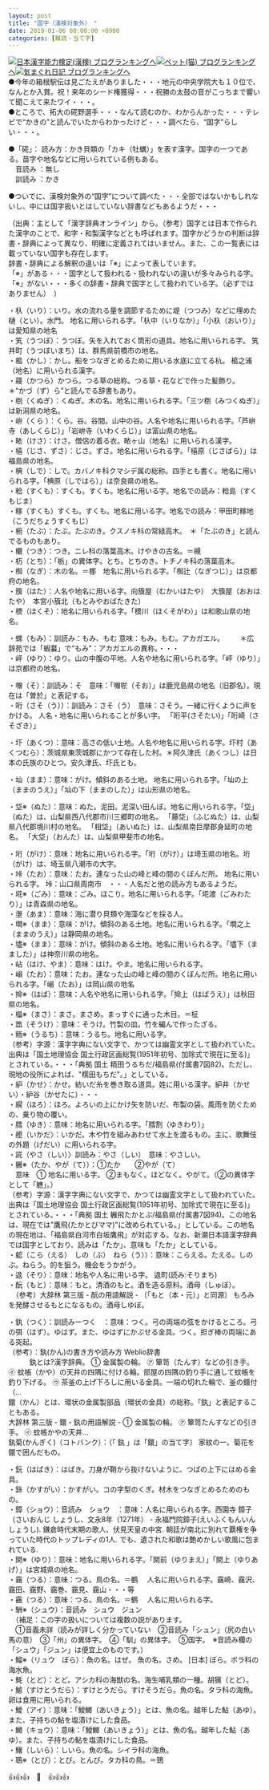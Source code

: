 ```yaml
---
layout: post
title: "国字（漢検対象外）　"
date: 2019-01-06 00:00:00 +0900
categories: [難読・当て字]
---
```


[![](/syuusyuu9701/assets/images/国字（漢検対象外）--br_c_3028_1.gif)](http://blog.with2.net/link.php?1659096:3028 "日本漢字能力検定(漢検) ブログランキングへ")[日本漢字能力検定(漢検) ブログランキングへ](http://blog.with2.net/link.php?1659096:3028)[![](/syuusyuu9701/assets/images/国字（漢検対象外）--br_c_1348_1.gif)](http://blog.with2.net/link.php?1659096:1348 "ペット(猫) ブログランキングへ")[ペット(猫) ブログランキングへ](http://blog.with2.net/link.php?1659096:1348)[![](/syuusyuu9701/assets/images/国字（漢検対象外）--br_c_9257_1.gif)](http://blog.with2.net/link.php?1659096:9257 "気まぐれ日記 ブログランキングへ")[気まぐれ日記 ブログランキングへ](http://blog.with2.net/link.php?1659096:9257)  
●今年の箱根駅伝は見ごたえがありました・・・地元の中央学院大も１０位で、なんとか入賞。祝！来年のシード権獲得・・・祝勝の太鼓の音がこっちまで響いて聞こえて来たワイ・・・。  
●ところで、拓大の硴野選手・・・なんて読むのか、わからんかった・・・テレビで“かきの”と読んでいたからわかったけど・・・調べたら、“国字”らしい・・・。  
  
●「硴」： 読み方：かき貝類の「カキ（牡蠣）」を表す漢字。国字の一つである。苗字や地名などに用いられている例もある。  
　音読み ：無し　　  
　訓読み ：かき  
  
●ついでに、漢検対象外の“国字”について調べた・・・全部ではないかもしれないし、中には国字扱いとはしていない辞書などもあるようだ・・・  
  
（出典：主として「漢字辞典オンライン」から。（参考）国字とは日本で作られた漢字のことで、和字・和製漢字などとも呼ばれます。国字かどうかの判断は辞書・辞典によって異なり、明確に定義されてはいません。また、この一覧表には載っていない国字も存在します。  
辞書・辞典による解釈の違いは「※」によって表しています。   
「※」がある・・・国字として扱われる・扱われないの違いが多々みられる字。  
「※」がない・・・多くの辞書・辞典で国字として扱われている字。（必ずではありません）　）  
  
  
・杁（いり）：いり。水の流れる量を調節するために堤（つつみ）などに埋めた樋（とい）。水門。 地名に用いられる字。「杁中（いりなか）」「小杁（おいり）」は愛知県の地名   
・笂（うつぼ）：うつぼ。矢を入れておく筒形の道具。地名に用いられる字。 笂井町（うつぼいまち）は、群馬県前橋市の地名。  
・槝（かし）：かし。船をつなぎとめるために用いる水底に立てる杭。 槝之浦（地名）に用いられる漢字。  
・蘰（かつら）かつら。つる草の総称。つる草・花などで作った髪飾り。　　＊“かづ（ず）ら”と読んでる辞書もあり。  
・椡（くぬぎ）：くぬぎ。木の名。地名に用いられる字。「三ツ椡（みつくぬぎ）」は新潟県の地名。   
・峅（くら ）：くら。谷。谷間。山中の谷。人名や地名に用いられる字。「芦峅寺（あしくらじ）」「岩峅寺（いわくらじ）」は富山県の地名。   
・畩（けさ）：けさ。僧侶の着る衣。畩ヶ山（地名）に用いられる漢字。  
・橲（じさ、ずさ）：じさ。ずさ。地名に用いられる字。「橲原（じさばら）」は福島県の地名。   
・椣（しで）：しで。カバノキ科クマシデ属の総称。四手とも書く。地名に用いられる字。「椣原（しではら）」は奈良県の地名。  
・粭（すくも）：すくも。すくも。地名に用いる字。地名での読み：粭島（すくもじま）  
・糘（すくも）すくも。すくも。地名に用いる字。地名での読み：甲田町糘地（こうだちょうすくもじ）  
・椨（たぶ）：たぶ。たぶのき。クスノキ科の常緑高木。　＊「たぶのき」と読んでるものもあり。  
・欟（つき）：つき。ニレ科の落葉高木。けやきの古名。＝槻   
・杤（とち）：「栃」の異体字。とち。とちのき。トチノキ科の落葉高木。   
・椥（なぎ）：木の名。＝梛　地名に用いられる字。「椥辻（なぎつじ）」は京都府の地名。   
・籏（はた）：人名や地名に用いる字。向籏屋（むかいはたや）　大籏屋（おおはたや）　本宮小籏北（もとみやおばたきた）  
・樮（ほくそ）：地名に用いられる字。「樮川（ほくそがわ）」は和歌山県の地名。   
  
・蟐（もみ）：訓読み：もみ、もむ 意味：もみ。もむ。アカガエル。 　　＊広辞苑では「蝦蟇」で“もみ”：アカガエルの異称。・・・  
・岼（ゆり）：ゆり。山の中腹の平地。人名や地名に用いられる字。「岼（ゆり）」は京都府の地名。   
  
・囎（そ）：訓読み：そ　意味：「囎唹（そお）」は鹿児島県の地名（旧郡名）。現在は「曽於」と表記する。   
・哘（さそ（う））：訓読み：さそ（う）　意味：さそう。一緒に行くように声をかける。 人名・地名に用いられることが多い字。 「哘平(さそたい)」「哘崎（さそざき）」   
  
・圷（あくつ）：意味：高さの低い土地。人名や地名に用いられる字。圷村（あくつむら）：茨城県東茨城郡にかつて存在した村。＊阿久津氏（あくつし）は日本の氏族のひとつ。安久津氏、圷氏とも。  
  
・圸（まま）：意味：がけ。傾斜のある土地。 地名に用いられる字。「圸の上（ままのうえ）」「圸の下（ままのした）」は山形県の地名。  
  
・垈※（ぬた）：意味：ぬた。泥田。泥深い田んぼ。地名に用いられる字。「垈」（ぬた）は、山梨県西八代郡市川三郷町の地名。 「藤垈」（ふじぬた）は、山梨県八代郡境川村の地名。 「相垈」（あいぬた）は、山梨県南巨摩郡身延町の地名。 「大垈」（おんた）は、山梨県甲斐市の地名。  
  
・垳（がけ）：意味：地名に用いられる字。「垳（がけ）」は埼玉県の地名。垳（がけ）は、埼玉県八潮市の大字。   
・垰（たお）：意味：たお。連なった山の峰と峰の間のくぼんだ所。 地名に用いられる字。 垰：山口県周南市　・・・人名だと他の読み方もあるようだ。  
・埖※（ごみ）：意味：ごみ。ほこり。地名に用いられる字。「埖渡（ごみわたり）」は青森県の地名。   
・塰（あま）：意味：海に潜り貝類や海藻などを採る人。   
・墹※（まま）：意味：がけ。傾斜のある土地。地名に用いられる字。「墹之上（ままのうえ）」は静岡県の地名。   
・壗※（まま）：意味：がけ。傾斜のある土地。地名に用いられる字。「壗下（まました）」は神奈川県の地名。   
・岾（はけ、やま）：意味：はけ。やま。地名に用いられる字。  
・嵶（たお）：意味：たお。連なった山の峰と峰の間のくぼんだ所。地名に用いられる字。「嵶（たお）」は岡山県の地名   
・掵※（はば）：意味：人名や地名に用いられる字。「掵上（はばうえ）」は秋田県の地名。   
・橸※（まさ）：まさ。まさめ。まっすぐに通った木目。＝柾   
・笽（そうけ）：意味：そうけ。竹製の皿。竹を編んで作ったざる。  
・粫※（うるち）：意味：うるち。地名に用いる字。   
（参考）字源：漢字字典にない文字で、かつては幽霊文字として扱われていた。出典は「国土地理協会 国土行政区画総覧(1951年初号、加除式で現在に至る)」とされている。・・・「典拠 国土 粫田うるちだ/福島県(付属書7図82)。ただし、現地の役所によれば、"糯田もちだ"。」としている。  
・䋆（かせ〉：かせ。紡いだ糸を巻き取る道具。姓に用いる漢字。䋆井（かせい）・䋆谷（かせたに）・・・  
・縨（ほろ）：ほろ。よろいの上にかけ矢を防いだ、布製の袋。風雨を防ぐための、乗り物の覆い。   
・膤（ゆき）：意味：地名に用いられる字。「膤割（ゆきわり）」   
・艠（いかだ〉：いかだ。木や竹を組みあわせて水上を渡るもの。主に、歌舞伎の外題（げだい）に用いられる字。   
・誮（やさ（しい）〉訓読み：やさ（しい）　意味：やさしい。   
・軅※（たか、やが（て））：①たか　　②やが（て）  
　意味　① 地名に用いる字。 ②まもなく。ほどなく。やがて。（②の異体字として「軈」。）  
（参考）字源：漢字字典にない文字で、かつては幽霊文字として扱われていた。出典は「国土地理協会 国土行政区画総覧(1951年初号、加除式で現在に至る)」とされている。・・・「典拠 国土 軅飛たかとぶ/福島県(付属書7図94)。この地名は、現在では"鷹飛(たかとびママ)"に改められている。」としている。この地名の現在地は、「福島県白河市白坂鷹飛」が対応する。なお、新潮日本語漢字辞典では国字としており、読みは「たか」、意味も「たか」としている。  
・躵（こら（える）　しの（ぶ）　ねら（う））：意味：こらえる。たえる。しのぶ。ねらう。的を狙う。機会をうかがう。   
・﨤（そり）：意味：地名や人名に用いる字。 﨤町(読み:そりまち)  
・酛（もと）：意味：もと。清酒のもと。酒を造る原料。酒母（しゅぼ）。  
　（参考）大辞林 第三版 - 酛の用語解説 - 〔「もと（本・元）」と同源〕 もろみを発酵させるもとになるもの。酒母しゆぼ。  
  
・釻（つく）：訓読みーつく　：意味：つく。弓の両端の弦をかけるところ。弓の弭（はず）。ゆはず。また、ゆはずにかぶせる金具。つく。担ぎ棒の両端にある突起。   
（参考）：釻(かん)の書き方や読み方 Weblio辞書  
　　　釻とは?漢字辞典。 ① 金属製の輪。 ㋐ 簞笥（たんす）などの引き手。 ㋑ 蚊帳（かや）の天井の四隅に付ける輪。部屋の四隅の釣り手に通して蚊帳を釣り下げる。 ㋒ 茶釜の上げ下ろしに用いる金具。一端の切れた輪で、釜の鐶付（...  
鐶（かん）とは、環状の金属製部品（環状の金具）の総称。「釻」と表記することもある。   
大辞林 第三版 - 鐶・釻の用語解説 - ① 金属製の輪。 ㋐ 簞笥たんすなどの引き手。 ㋑ 蚊帳かやの天井...  
釻菊(かんぎく)（コトバンク）：（「 釻 」は「鐶」の当て字〕 家紋の一。菊花を鐶で囲んだもの。  
  
・鈨（はばき）：はばき。刀身が鞘から抜けないように、つばの上下にはめる金具。   
・銯（かすがい）：かすがい。コの字型のくぎ。材木をつなぎとめるためのもの。   
・鏱（ショウ）：音読み　ショウ　：意味：人名に用いられる字。西園寺 鏱子（さいおんじ しょうし、文永8年（1271年） - 永福門院鏱子(えいふくもんいん しょうし). 鎌倉時代末期の歌人、伏見天皇の中宮. 朝廷が南北に別れて覇権を争っていた時代のトップレディの1人. でも、遺された和歌は艶めかしい歌風に包まれている.  
・閖※（ゆり）：意味：地名に用いられる字。「閖前（ゆりまえ）」「閖上（ゆりあげ）」は宮城県の地名。   
・靎（つる）：意味：つる。鳥の名。＝鶴 　人名に用いられる字。靎崎、靎沢、靎田、靎野、靎巻、靎見、靎山・・・等   
・靍（つる）：意味：つる。鳥の名。＝鶴 　人名に用いられる字。   
・駲※（シュウ）：音読み　シュウ　ジュン　  
　（補足：この字の扱いについては複数の説があります。  
　①音義未詳（読みが詳しく分かっていない　②音読み「シュン」（尻の白い馬の意）　③「州」の異体字。　④「馴」の異体字。　⑤国字。　※音読み欄の「シュウ」「ジュン」は便宜上のものです。）  
・鰡※（リュウ　ぼら）：魚の名。はぜ。 魚の名。さめ。 [日本] ぼら。ボラ科の海水魚。   
・魹（とど）：とど。アシカ科の海獣の名。海生哺乳類の一種。胡獱（とど）。   
・鯳（すけとうだら）：すけとうだら。すけそうだら。魚の名。タラ科の海魚。卵は食用に用いられる。   
・鱫（アイ）：意味：「鱫鱜（あいきょう）」とは、魚の名。越年した鮎（あゆ）。また、子持ちの鮎を塩漬けにした食品。   
・鱜（キョウ）：意味：「鱫鱜（あいきょう）」とは、魚の名。越年した鮎（あゆ）。また、子持ちの鮎を塩漬けにした食品。   
・鱪（しいら）：しいら。魚の名。シイラ科の海魚。   
・鵈※（とび）：とび。とんび。タカ科の鳥。＝鵄  
  
👍👍👍　🐖　👍👍👍